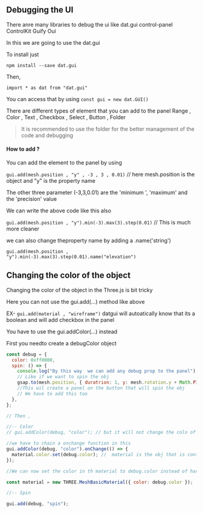 ## Debugging the UI

There anre many libraries to debug the ui like
dat.gui
control-panel
ControlKit
Guify
Oui

In this we are going to use the dat.gui

To install just

`npm install --save dat.gui`

Then,

`import * as dat from "dat.gui" `

You can access that by using
`const gui = new dat.GUI() `

There are different types of element that you can add to the panel
Range , Color , Text , Checkbox , Select , Button , Folder

> It is recommended to use the folder for the better management of the code and debugging

#### How to add ?

You can add the element to the panel by using

`gui.add(mesh.position , "y" , -3 , 3 , 0.01)` // here mesh.position is the object and "y" is the property name

The other three parameter (-3,3,0.01) are the 'minimum ', 'maximum' and the 'precision' value

We can write the above code like this also

`gui.add(mesh.position , "y").min(-3).max(3).step(0.01)` // This is much more cleaner

we can also change theproperty name by adding a .name('string')

`gui.add(mesh.position , "y").min(-3).max(3).step(0.01).name("elevation")`

## Changing the color of the object

Changing the color of the object in the Three.js is bit tricky

Here you can not use the gui.add(...) method like above

EX- `gui.add(material , "wireframe")`
datgui will autoatically know that its a boolean and will add checkbox in the panel

You have to use the gui.addColor(...) instead

First you needto create a debugColor object

```javascript
const debug = {
  color: 0xff0000,
  spin: () => {
    console.log("By this way  we can add any debug prop to the panel");
    // Like if we want to spin the obj
    gsap.to(mesh.position, { duratrion: 1, y: mesh.rotation.y + Math.PI * 2 });
    //This wil create a panel on the button that will spin the obj
    // We have to add this too
  },
};

// Then ,

//-- Color
// gui.addColor(debug, "color"); // but it will not change the colo of the obj as it is not updating

//we have to chain a onchange function in this
gui.addColor(debug, "color").onChange(() => {
  material.color.set(debug.color); //  material is the obj that is containing the property
});

//We can now set the color in th material to debug.color instead of hardcoding the value

const material = new THREE.MeshBasicMaterial({ color: debug.color });

//-- Spin

gui.add(debug, "spin");
```

